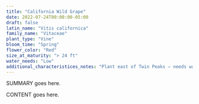 ```yaml
---
title: "California Wild Grape"
date: 2022-07-24T00:00:00-05:00
draft: false
latin_name: "Vitis californica"
family_name: "Vitaceae"
plant_type: "Vine"
bloom_time: "Spring"
flower_color: "Red"
size_at_maturity: "> 24 ft"
water_needs: "Low"
additional_characteristices_notes: "Plant east of Twin Peaks – needs warmth. Attracts Cedar Waxwing and Western Fence Lizard."
---
```


SUMMARY goes here.

<!--more-->

CONTENT goes here.